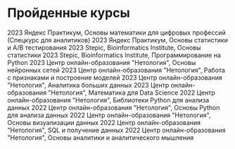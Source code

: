 # Пройденные курсы

2023 Яндекс Практикум, Основы математики для цифровых профессий (Спецкурс для аналитиков)
2023 Яндекс Практикум, Основы статистики и А/В тестирования
2023 Stepic, Bioinformatics Institute, Основы статистики
2023 Stepic, Bioinformatics Institute, Программирование на Python
2023 Центр онлайн-образования "Нетология", Основы нейронных сетей
2023 Центр онлайн-образования "Нетология", Работа с признаками и построение моделей
2023 Центр онлайн-образования "Нетология", Аналитика больших данных
2023 Центр онлайн-образования "Нетология", Математика для Data Science
2022 Центр онлайн-образования "Нетология", Библиотеки Python для анализа данных
2022 Центр онлайн-образования "Нетология", Основы Python для анализа данных
2022 Центр онлайн-образования "Нетология", Основы визуализации данных
2022 Центр онлайн-образования "Нетология", SQL и получение данных
2022 Центр онлайн-образования "Нетология", Основы аналитики и аналитического мышления
